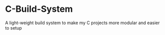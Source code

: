 # C-Build-System
A light-weight build system to make my C projects more modular and easier to setup
